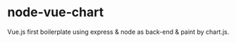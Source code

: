 # node-vue-chart
Vue.js first boilerplate using express &amp; node as back-end &amp; paint by chart.js.
